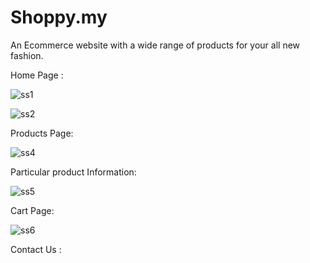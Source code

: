 # Shoppy.my
An Ecommerce website with a wide range of products for your all new fashion.



Home Page :



![ss1](https://user-images.githubusercontent.com/48278314/117936440-7bab0e80-b322-11eb-868b-e3f602f548cd.JPG)




![ss2](https://user-images.githubusercontent.com/48278314/117936464-81a0ef80-b322-11eb-9551-c77ce17a7563.JPG)



Products Page:



![ss4](https://user-images.githubusercontent.com/48278314/117936509-8e254800-b322-11eb-8001-b5843013ddc5.JPG)



Particular product Information:



![ss5](https://user-images.githubusercontent.com/48278314/117936543-9b423700-b322-11eb-8028-4a1d586eb2bb.JPG)



Cart Page:



![ss6](https://user-images.githubusercontent.com/48278314/117936580-a4330880-b322-11eb-817e-1ed43fe46523.JPG)



Contact Us :



